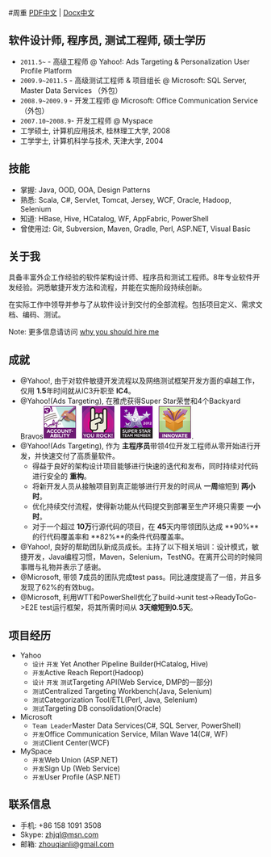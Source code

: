 #周重
[PDF中文](resume-chs.pdf)  |   [Docx中文](resume-chs.docx)

## 软件设计师, 程序员, 测试工程师, 硕士学历
   * `2011.5~` - 高级工程师 @ Yahoo!: Ads Targeting & Personalization User Profile Platform
   * `2009.9~2011.5` - 高级测试工程师 & 项目组长 @ Microsoft: SQL Server, Master Data Services （外包） 
   * `2008.9~2009.9` - 开发工程师 @ Microsoft: Office Communication Service （外包）
   * `2007.10~2008.9`- 开发工程师 @ Myspace
   * 工学硕士, 计算机应用技术, 桂林理工大学, 2008
   * 工学学士, 计算机科学与技术, 天津大学, 2004
   
## 技能
   * 掌握: Java, OOD, OOA, Design Patterns
   * 熟悉: Scala, C#, Servlet, Tomcat, Jersey, WCF, Oracle, Hadoop, Selenium
   * 知道: HBase, Hive, HCatalog, WF, AppFabric, PowerShell 
   * 曾使用过: Git, Subversion, Maven, Gradle, Perl, ASP.NET, Visual Basic

## 关于我
具备丰富外企工作经验的软件架构设计师、程序员和测试工程师。8年专业软件开发经验。洞悉敏捷开发方法和流程，并能在实施阶段持续创新。

在实际工作中领导并参与了从软件设计到交付的全部流程。包括项目定义、需求文档、编码、测试。

Note: 更多信息请访问 [why you should hire me](whyhire/out/index.html)

## 成就
   * @Yahoo!, 由于对软件敏捷开发流程以及网络测试框架开发方面的卓越工作，仅用 **1.5**年时间就从IC3升职至 **IC4**。
   * @Yahoo!(Ads Targeting), 在雅虎获得Super Star荣誉和4个Backyard Bravos![bravo](images/bravo.png).
   * @Yahoo!(Ads Targeting), 作为 **主程序员**带领4位开发工程师从零开始进行开发，并快速交付了高质量软件。
      - 得益于良好的架构设计项目能够进行快速的迭代和发布，同时持续对代码进行安全的 **重构**。
      - 将新开发人员从接触项目到真正能够进行开发的时间从 **一周**缩短到 **两小时**。
      - 优化持续交付流程，使得新功能从代码提交到部署至生产环境只需要 **一小时**。
      - 对于一个超过 **10万**行源代码的项目，在 **45**天内带领团队达成 **90%**的行代码覆盖率和 **82%**的条件代码覆盖率。
   * @Yahoo!, 良好的帮助团队新成员成长。主持了以下相关培训：设计模式，敏捷开发，Java编程习惯，Maven，Selenium，TestNG。在离开公司的时候同事赠与礼物并表示了感谢。
   * @Microsoft, 带领 **7**成员的团队完成test pass。同比速度提高了一倍，并且多发现了62%的有效bug。 
   * @Microsoft, 利用WTT和PowerShell优化了build->unit test->ReadyToGo->E2E test运行框架，将其所需时间从 **3天缩短到0.5天**。

## 项目经历
   * Yahoo
     - `设计` `开发` Yet Another Pipeline Builder(HCatalog, Hive)
     - `开发`Active Reach Report(Hadoop)
     - `设计` `开发` `测试`Targeting API(Web Service, DMP的一部分)
     - `测试`Centralized Targeting Workbench(Java, Selenium)
     - `测试`Categorization Tool/ETL(Perl, Java, Selenium)
     - `测试`Targeting DB consolidation(Oracle)
   * Microsoft
     - `Team Leader`Master Data Services(C#, SQL Server, PowerShell)
     - `开发`Office Communication Service, Milan Wave 14(C#, WF)
     - `测试`Client Center(WCF)
   * MySpace
     - `开发`Web Union (ASP.NET)
     - `开发`Sign Up (Web Service)
     - `开发`User Profile (ASP.NET)
     
## 联系信息
   * 手机: +86 158 1091 3508
   * Skype: zhjql@msn.com
   * 邮箱: zhouqianli@gmail.com